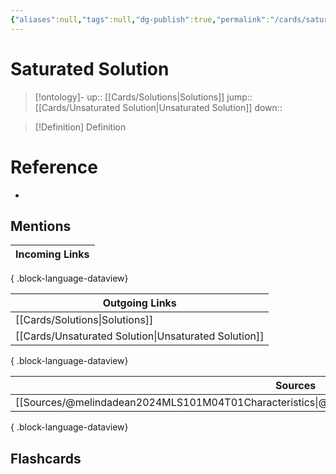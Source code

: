 ```yaml
---
{"aliases":null,"tags":null,"dg-publish":true,"permalink":"/cards/saturated-solution/","dgPassFrontmatter":true}
---
```


# Saturated Solution

> [!ontology]-
> up:: [[Cards/Solutions\|Solutions]]
> jump:: [[Cards/Unsaturated Solution\|Unsaturated Solution]]
> down:: 

> [!Definition] Definition
> 

# Reference
- 

## Mentions
| Incoming Links |
| -------------- |

{ .block-language-dataview}

| Outgoing Links                                          |
| ------------------------------------------------------- |
| [[Cards/Solutions\|Solutions]]                       |
| [[Cards/Unsaturated Solution\|Unsaturated Solution]] |

{ .block-language-dataview}

| Sources                                                                                                 |
| ------------------------------------------------------------------------------------------------------- |
| [[Sources/@melindadean2024MLS101M04T01Characteristics\|@melindadean2024MLS101M04T01Characteristics]] |

{ .block-language-dataview}

## Flashcards 
